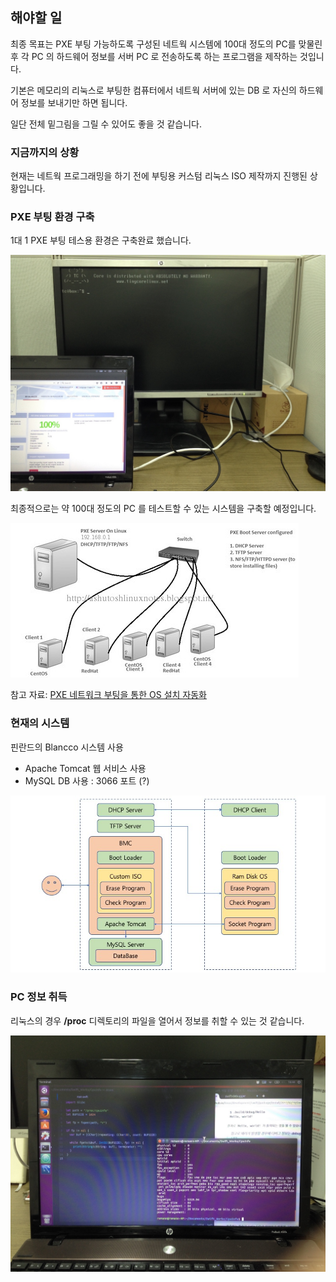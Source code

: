 ## 해야할 일

최종 목표는 PXE 부팅 가능하도록 구성된 네트웍 시스템에 100대 정도의 PC를 맞물린 후 각 PC 의 하드웨어 정보를 서버 PC 로 전송하도록 하는 프로그램을 제작하는 것입니다.

기본은 메모리의 리눅스로 부팅한 컴퓨터에서 네트웍 서버에 있는 DB 로 자신의 하드웨어 정보를 보내기만 하면 됩니다.

일단 전체 밑그림을 그릴 수 있어도 좋을 것 같습니다.

### 지금까지의 상황

현재는 네트웍 프로그래밍을 하기 전에 부팅용 커스텀 리눅스 ISO 제작까지 진행된 상황입니다.

### PXE 부팅 환경 구축 

1대 1 PXE 부팅 테스용 환경은 구축완료 했습니다. 

![PXE system 1](../../assets/Remann/pxe-1vs1.jpg)

최종적으로는 약 100대 정도의 PC 를 테스트할 수 있는 시스템을 구축할 예정입니다. 

![PXE system 100](../../assets/Remann/pxe-system.jpg)

참고 자료: [PXE 네트워크 부팅을 통한 OS 설치 자동화](http://blog.pages.kr/156)

### 현재의 시스템

핀란드의 Blancco 시스템 사용

* Apache Tomcat 웹 서비스 사용
* MySQL DB 사용 : 3066 포트 (?)

![BMC System](../../assets/Remann/bmc-system.jpg)

### PC 정보 취득

리눅스의 경우 **/proc** 디렉토리의 파일을 열어서 정보를 취할 수 있는 것 같습니다. 

![/proc/cpuinfo](../../assets/Remann/proc-cpu.jpg)



